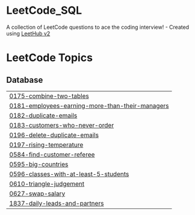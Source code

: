 # LeetCode_SQL
A collection of LeetCode questions to ace the coding interview! - Created using [LeetHub v2](https://github.com/arunbhardwaj/LeetHub-2.0)

<!---LeetCode Topics Start-->
# LeetCode Topics
## Database
|  |
| ------- |
| [0175-combine-two-tables](https://github.com/Leeonejae6708/LeetCode_SQL/tree/master/0175-combine-two-tables) |
| [0181-employees-earning-more-than-their-managers](https://github.com/Leeonejae6708/LeetCode_SQL/tree/master/0181-employees-earning-more-than-their-managers) |
| [0182-duplicate-emails](https://github.com/Leeonejae6708/LeetCode_SQL/tree/master/0182-duplicate-emails) |
| [0183-customers-who-never-order](https://github.com/Leeonejae6708/LeetCode_SQL/tree/master/0183-customers-who-never-order) |
| [0196-delete-duplicate-emails](https://github.com/Leeonejae6708/LeetCode_SQL/tree/master/0196-delete-duplicate-emails) |
| [0197-rising-temperature](https://github.com/Leeonejae6708/LeetCode_SQL/tree/master/0197-rising-temperature) |
| [0584-find-customer-referee](https://github.com/Leeonejae6708/LeetCode_SQL/tree/master/0584-find-customer-referee) |
| [0595-big-countries](https://github.com/Leeonejae6708/LeetCode_SQL/tree/master/0595-big-countries) |
| [0596-classes-with-at-least-5-students](https://github.com/Leeonejae6708/LeetCode_SQL/tree/master/0596-classes-with-at-least-5-students) |
| [0610-triangle-judgement](https://github.com/Leeonejae6708/LeetCode_SQL/tree/master/0610-triangle-judgement) |
| [0627-swap-salary](https://github.com/Leeonejae6708/LeetCode_SQL/tree/master/0627-swap-salary) |
| [1837-daily-leads-and-partners](https://github.com/Leeonejae6708/LeetCode_SQL/tree/master/1837-daily-leads-and-partners) |
<!---LeetCode Topics End-->